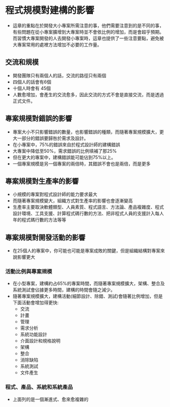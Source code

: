 # 程式規模對建構的影響
* 這章的重點在於開發大小專案所需注意的事，他們需要注意到的是不同的事，有些問題在從小專案擴增到大專案時並不會依比例的增加，而是會超乎預期。而習慣大專案開發的人去開發小專案時，這章也提供了一些注意要點，避免被大專案常用的處裡方法增加不必要的工作量。
## 交流和規模
* 開發團隊只有兩個人的話，交流的路徑只有兩個
* 四個人的話會有6個
* 十個人時會有 45個
* 人數愈增加，會產生的交流愈多，因此交流的方式不會是直接交流，而是透過正式文件。
## 專案規模對錯誤的影響
* 專案大小不只影響錯誤的數量，也影響錯誤的種類，而隨著專案規模擴大，更大一部分的錯誤要歸咎於需求及設計。
* 在小專案中，75%的錯誤來自於程式設計師的建構錯誤
* 大專案中降低至50%，需求錯誤的比例填補了那25%
* 但在更大的專案中，建構錯誤能可能佔到75%以上。
* 一個專案規模是另一個專案的兩倍時，其錯誤不會也是兩倍，而是更多
## 專案規模對生產率的影響
* 小規模的專案對程式設計師的能力要求最大
* 而隨著專案規模變大，組織方式對生產率的影響也會逐漸變高
* 生產率主要取決軟體類型、人員素質、程式語言、方法論、產品複雜度、程式設計環境、工具支援、計算程式碼行數的方法、把非程式人員的支援計入每人年的程式碼行數的方法等等
## 專案規模對開發活動的影響
* 在25個人的專案中，你可能也可能是專案成敗的關鍵，但是組織結構對專案來說影響更大
### 活動比例與專案規模
* 在小型專案，建構約占65%的專案時間，而隨著專案規模擴大，架構、整合及系統測試會佔據更多時間，建構的時間會隨之減少。
* 隨著專案規模擴大，建構活動(細節設計、除錯、測試)會隨著比例增加，但是下面活動會增加得更快:
	* 交流
	* 計畫
	* 管理
	* 需求分析
	* 系統功能設計
	* 介面設計和規格說明
	* 架構
	* 整合
	* 消除缺陷
	* 系統測試
	* 文件產生
### 程式、產品、系統和系統產品
* 上面列的是一個漸進式、愈來愈複雜的

<!--stackedit_data:
eyJoaXN0b3J5IjpbMTc3NjkyNzE5NCwtNDEzMjg0MzQ5LC02NT
Y1MTExNTddfQ==
-->